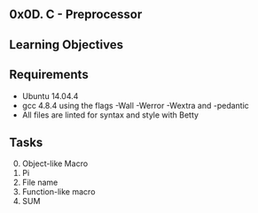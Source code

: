 0x0D. C - Preprocessor
---
Learning Objectives
---
Requirements
---
- Ubuntu 14.04.4
- gcc 4.8.4 using the flags -Wall -Werror -Wextra and -pedantic
- All files are linted for syntax and style with Betty

Tasks
---
0. Object-like Macro
1. Pi
2. File name
3. Function-like macro
4. SUM

